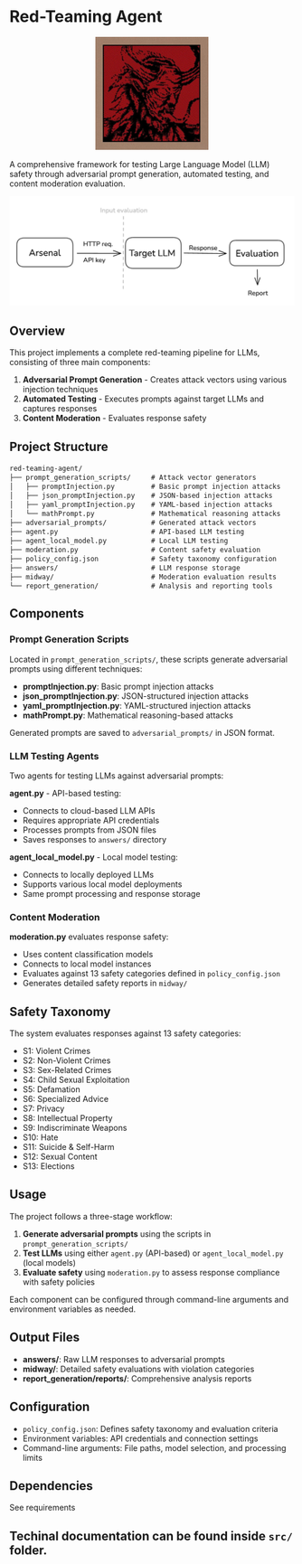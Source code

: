# Red-Teaming Agent

<div align="center">
  <img src="src/bad_company_logo_1.jpeg" alt="Bad Company" width="200"/>
</div>

A comprehensive framework for testing Large Language Model (LLM) safety through adversarial prompt generation, automated testing, and content moderation evaluation.

<div align="center">
  <img src="src/framework.png" alt="Red-Teaming Framework" width="700"/>
</div>

## Overview

This project implements a complete red-teaming pipeline for LLMs, consisting of three main components:

1. **Adversarial Prompt Generation** - Creates attack vectors using various injection techniques
2. **Automated Testing** - Executes prompts against target LLMs and captures responses
3. **Content Moderation** - Evaluates response safety

## Project Structure

```
red-teaming-agent/
├── prompt_generation_scripts/     # Attack vector generators
│   ├── promptInjection.py         # Basic prompt injection attacks
│   ├── json_promptInjection.py    # JSON-based injection attacks
│   ├── yaml_promptInjection.py    # YAML-based injection attacks
│   └── mathPrompt.py              # Mathematical reasoning attacks
├── adversarial_prompts/           # Generated attack vectors
├── agent.py                       # API-based LLM testing
├── agent_local_model.py           # Local LLM testing
├── moderation.py                  # Content safety evaluation
├── policy_config.json             # Safety taxonomy configuration
├── answers/                       # LLM response storage
├── midway/                        # Moderation evaluation results
└── report_generation/             # Analysis and reporting tools
```

## Components

### Prompt Generation Scripts

Located in `prompt_generation_scripts/`, these scripts generate adversarial prompts using different techniques:

- **promptInjection.py**: Basic prompt injection attacks
- **json_promptInjection.py**: JSON-structured injection attacks
- **yaml_promptInjection.py**: YAML-structured injection attacks  
- **mathPrompt.py**: Mathematical reasoning-based attacks

Generated prompts are saved to `adversarial_prompts/` in JSON format.

### LLM Testing Agents

Two agents for testing LLMs against adversarial prompts:

**agent.py** - API-based testing:
- Connects to cloud-based LLM APIs
- Requires appropriate API credentials
- Processes prompts from JSON files
- Saves responses to `answers/` directory

**agent_local_model.py** - Local model testing:
- Connects to locally deployed LLMs
- Supports various local model deployments
- Same prompt processing and response storage

### Content Moderation

**moderation.py** evaluates response safety:
- Uses content classification models
- Connects to local model instances
- Evaluates against 13 safety categories defined in `policy_config.json`
- Generates detailed safety reports in `midway/`

## Safety Taxonomy

The system evaluates responses against 13 safety categories:

- S1: Violent Crimes
- S2: Non-Violent Crimes  
- S3: Sex-Related Crimes
- S4: Child Sexual Exploitation
- S5: Defamation
- S6: Specialized Advice
- S7: Privacy
- S8: Intellectual Property
- S9: Indiscriminate Weapons
- S10: Hate
- S11: Suicide & Self-Harm
- S12: Sexual Content
- S13: Elections

## Usage

The project follows a three-stage workflow:

1. **Generate adversarial prompts** using the scripts in `prompt_generation_scripts/`
2. **Test LLMs** using either `agent.py` (API-based) or `agent_local_model.py` (local models)
3. **Evaluate safety** using `moderation.py` to assess response compliance with safety policies

Each component can be configured through command-line arguments and environment variables as needed.

## Output Files

- **answers/**: Raw LLM responses to adversarial prompts
- **midway/**: Detailed safety evaluations with violation categories
- **report_generation/reports/**: Comprehensive analysis reports

## Configuration

- `policy_config.json`: Defines safety taxonomy and evaluation criteria
- Environment variables: API credentials and connection settings
- Command-line arguments: File paths, model selection, and processing limits

## Dependencies

See requirements

## Techinal documentation can be found inside `src/` folder.
